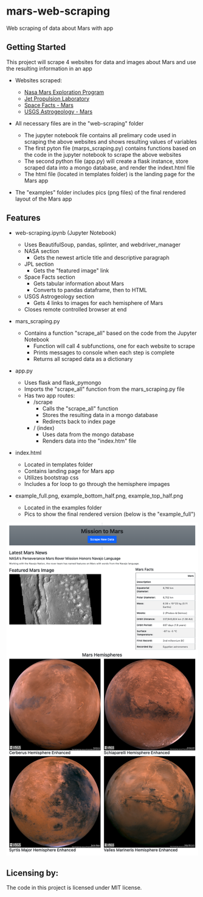 # mars-web-scraping

Web scraping of data about Mars with app

## Getting Started

This project will scrape 4 websites for data and images about Mars and use the resulting information in an app

- Websites scraped:
  - [Nasa Mars Exploration Program](https://mars.nasa.gov/news/ "Nasa Mars Exploration Program")
  - [Jet Propulsion Laboratory](https://data-class-jpl-space.s3.amazonaws.com/JPL_Space/index.html "Jet Propulsion Laboratory")
  - [Space Facts - Mars](https://space-facts.com/mars/ "Space Facts - Mars")
  - [USGS Astrogeology - Mars](https://astrogeology.usgs.gov/search/results?q=hemisphere+enhanced&k1=target&v1=Mars "USGS Atrogeology - Mars")

- All necessary files are in the "web-scraping" folder
  - The jupyter notebook file contains all prelimary code used in scraping the above websites and shows resulting values of variables
  - The first pyton file (marps_scraping.py) contains functions based on the code in the jupyter notebook to scrape the above websites
  - The second python file (app.py) will create a flask instance, store scraped data into a mongo database, and render the indext.html file
  - The html file (located in templates folder) is the landing page for the Mars app

- The "examples" folder includes pics (png files) of the final rendered layout of the Mars app

## Features

- web-scraping.ipynb (Jupyter Notebook)
  - Uses BeautifulSoup, pandas, splinter, and webdriver_manager
  - NASA section
    - Gets the newest article title and descriptive paragraph
  - JPL section
    - Gets the "featured image" link
  - Space Facts section
    - Gets tabular information about Mars
    - Converts to pandas dataframe, then to HTML
  - USGS Astrogeology section
    - Gets 4 links to images for each hemisphere of Mars
  - Closes remote controlled browser at end

- mars_scraping.py
  - Contains a function "scrape_all" based on the code from the Jupyter Notebook
    - Function will call 4 subfunctions, one for each website to scrape
    - Prints messages to console when each step is complete
    - Returns all scraped data as a dictionary

- app.py
  - Uses flask and flask_pymongo
  - Imports the "scrape_all" function from the mars_scraping.py file
  - Has two app routes:
    - /scrape
      - Calls the "scrape_all" function
      - Stores the resulting data in a mongo database
      - Redirects back to index page
    - / (index)
      - Uses data from the mongo database
      - Renders data into the "index.htm" file

- index.html
  - Located in templates folder
  - Contains landing page for Mars app
  - Utilizes bootstrap css
  - Includes a for loop to go through the hemisphere impages

- example_full.png, example_bottom_half.png, example_top_half.png
  - Located in the examples folder
  - Pics to show the final rendered version (below is the "example_full")


![Example of Mars App](https://github.com/Seltsam1/mars-web-scraping/blob/main/web-scraping/examples/example_full.png)

## Licensing by:

The code in this project is licensed under MIT license.
